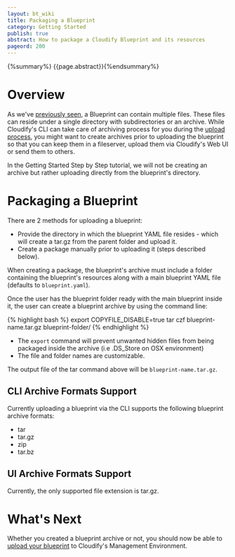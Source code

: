 ```yaml
---
layout: bt_wiki
title: Packaging a Blueprint
category: Getting Started
publish: true
abstract: How to package a Cloudify Blueprint and its resources
pageord: 200
---
```

{%summary%} {{page.abstract}}{%endsummary%}

# Overview

As we've [previously seen](getting-started-write-blueprint.html#overview), a Blueprint can contain multiple files. These files can reside under a single directory with subdirectories or an archive. While Cloudify's CLI can take care of archiving process for you during the [upload process](getting-started-upload-blueprint.html), you might want to create archives prior to uploading the blueprint so that you can keep them in a fileserver, upload them via Cloudify's Web UI or send them to others.

In the Getting Started Step by Step tutorial, we will not be creating an archive but rather uploading directly from the blueprint's directory.

# Packaging a Blueprint

There are 2 methods for uploading a blueprint:

* Provide the directory in which the blueprint YAML file resides - which will create a tar.gz from the parent folder and upload it.
* Create a package manually prior to uploading it (steps described below).


When creating a package, the blueprint's archive must include a folder containing the blueprint's resources along with a main blueprint YAML file (defaults to `blueprint.yaml`).

Once the user has the blueprint folder ready with the main blueprint inside it, the user can create a blueprint archive by using the command line:

{% highlight bash %}
export COPYFILE_DISABLE=true
tar czf blueprint-name.tar.gz blueprint-folder/
{% endhighlight %}

* The `export` command will prevent unwanted hidden files from being packaged inside the archive (i.e .DS_Store on OSX environment)
* The file and folder names are customizable.

The output file of the tar command above will be `blueprint-name.tar.gz`.

## CLI Archive Formats Support

Currently uploading a blueprint via the CLI supports the following blueprint archive formats:

* tar
* tar.gz
* zip
* tar.bz

## UI Archive Formats Support

Currently, the only supported file extension is tar.gz.


# What's Next

Whether you created a blueprint archive or not, you should now be able to [upload your blueprint](getting-started-upload-blueprint.html) to Cloudify's Management Environment.